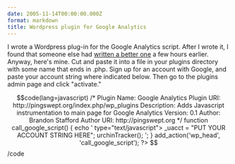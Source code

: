 ```yaml
---
date: 2005-11-14T00:00:00.000Z
format: markdown
title: Wordpress plugin for Google Analytics
---
```


I wrote a Wordpress plug-in for the Google Analytics script. After I wrote it, I found that someone else had <a href="http://blog.thedt.net/2005/11/14/google-analytics-plugin/">written a better one</a> a few hours earlier.
Anyway, here's mine. Cut and paste it into a file in your plugins directory with some name that ends in .php. Sign up for an account with Google, and paste your account string where indicated below. Then go to the plugins admin page and click "activate."

$$code(lang=javascript)
/*
Plugin Name: Google Analytics
Plugin URI: http://pingswept.org/index.php/wp_plugins
Description: Adds Javascript instrumentation to main page for Google Analytics
Version: 0.1
Author: Brandon Stafford
Author URI: http://pingswept.org
*/
function call_google_script() {
        echo '
type="text/javascript">
_uacct = "PUT YOUR ACCOUNT STRING HERE";
urchinTracker();
';
}
add_action('wp_head', 'call_google_script');
?>
$$/code
